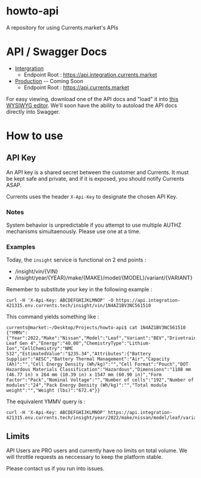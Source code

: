 # howto-api
A repository for using Currents.market's APIs

# API / Swagger Docs
* [Intergration](https://docs.svc.integration-421315.env.currents.tech/openapi.yaml)
  * Endpoint Root : https://api.integration.currents.market
* [Production](https://docs.svc.production-422715.env.currents.tech/openapi.yaml) -- Coming Soon
  * Endpoint Root : https://api.currents.market

For easy viewing, download one of the API docs and "load" it into [this WYSIWYG editor](https://editor-next.swagger.io/).  We'll soon have the ability to autoload the API docs directly into Swagger.

# How to use

## API Key

An API key is a shared secret between the customer and Currents.  It must be kept safe and private, and if it is exposed, you should notify Currents ASAP.

Currents uses the header `X-Api-Key` to designate the chosen API Key.

### Notes

System behavior is unpredictable if you attempt to use multiple AUTHZ mechanisms simultaenously.  Please use one at a time.

### Examples

Today, the `insight` service is functional on 2 end points :
* /insight/vin/{VIN}
* /insight/year/{YEAR}/make/{MAKE}/model/{MODEL}/variant/{VARIANT}

Remember to substitute your key in the following example :
```
curl -H 'X-Api-Key: ABCDEFGHIJKLMNOP' -O https://api.integration-421315.env.currents.tech/insight/vin/1N4AZ1BV3NC561510
```

This command yields something like : 
```
currents@market:~/Desktop/Projects/howto-api$ cat 1N4AZ1BV3NC561510 
{"YMMV":{"Year":2022,"Make":"Nissan","Model":"Leaf","Variant":"BEV","Drivetrain":"BEV"},"BatteryType":"Nissan Leaf Gen 4","Energy":"40.00","ChemistryType":"Lithium-Ion","CellChemistry":"NMC 532","EstimatedValue":"$235.34","Attributes":{"Battery Supplier":"AESC","Battery Thermal Management":"Air","Capacity (Ah)":"","Cell Energy Density (Wh/kg)":"","Cell Format":"Pouch","DOT Hazardous Materials Classification":"Hazardous","Dimensions":"1188 mm (46.77 in) x 264 mm (10.39 in) x 1547 mm (60.90 in)","Form Factor":"Pack","Nominal Voltage":"","Number of cells":"192","Number of modules":"24","Pack Energy Density (Wh/kg)":"","Total module weight":"","Weight (lbs)":"672.4"}}
```

The equivalent YMMV query is :
```
curl -H 'X-Api-Key: ABCDEFGHIJKLMNOP' https://api.integration-421315.env.currents.tech/insight/year/2022/make/nissan/model/leaf/variant/BEV
```

## Limits

API Users are PRO users and currently have no limits on total volume.  We will throttle requests as neccessary to keep the platform stable.

Please contact us if you run into issues.
